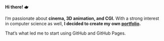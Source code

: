 **Hi there! 🫖**

I’m passionate about **cinema, 3D animation, and CGI.**
With a strong interest in computer science as well, **I decided to create my own [portfolio](https://jdecroocq.github.io/portfolio).**
 
That’s what led me to start using GitHub and GitHub Pages.